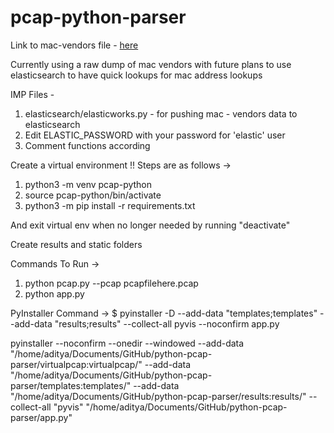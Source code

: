 # pcap-python-parser

Link to mac-vendors file - [here](https://drive.google.com/file/d/1g3bEM2UwhTfZIG3CDh-zTg6mESr2IbgC/view?usp=sharing)

Currently using a raw dump of mac vendors with future plans to use elasticsearch to have quick lookups for mac address lookups

IMP Files - 
1. elasticsearch/elasticworks.py - for pushing mac - vendors data to elasticsearch
2. Edit ELASTIC_PASSWORD with your password for 'elastic' user
3. Comment functions according

Create a virtual environment !! Steps are as follows ->
1. python3 -m venv pcap-python
2. source pcap-python/bin/activate
3. python3 -m pip install -r requirements.txt

And exit virtual env when no longer needed by running "deactivate"

Create results and static folders

Commands To Run ->
1. python pcap.py --pcap pcapfilehere.pcap
2. python app.py

PyInstaller Command ->
$ pyinstaller -D --add-data "templates;templates" --add-data "results;results" --collect-all pyvis --noconfirm app.py

pyinstaller --noconfirm --onedir --windowed --add-data "/home/aditya/Documents/GitHub/python-pcap-parser/virtualpcap:virtualpcap/" --add-data "/home/aditya/Documents/GitHub/python-pcap-parser/templates:templates/" --add-data "/home/aditya/Documents/GitHub/python-pcap-parser/results:results/" --collect-all "pyvis"  "/home/aditya/Documents/GitHub/python-pcap-parser/app.py"